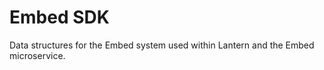Embed SDK
=========

Data structures for the Embed system used within Lantern and the Embed microservice.